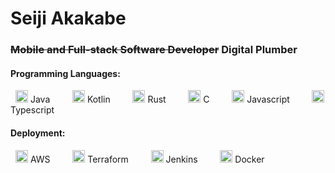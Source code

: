 # Seiji Akakabe
### ~~Mobile and Full-stack Software Developer~~ Digital Plumber
#### Programming Languages:
<span style="padding: 0px 8px 0px 8px;"><img src="res/icons/java.svg" width=20/> Java</span>&nbsp;&nbsp;&nbsp;&nbsp;
<span style="padding: 0px 8px 0px 8px;"><img src="res/icons/kotlin.svg" width=20/> Kotlin</span>&nbsp;&nbsp;&nbsp;&nbsp;
<span style="padding: 0px 8px 0px 8px;"><img src="res/icons/rust.svg" width=20/> Rust</span>&nbsp;&nbsp;&nbsp;&nbsp;
<span style="padding: 0px 8px 0px 8px;"><img src="res/icons/c.svg" width=20/> C</span>&nbsp;&nbsp;&nbsp;&nbsp;
<span style="padding: 0px 8px 0px 8px;"><img src="res/icons/js.svg" width=20/> Javascript</span>&nbsp;&nbsp;&nbsp;&nbsp;
<span style="padding: 0px 8px 0px 8px;"><img src="res/icons/ts.svg" width=20/> Typescript</span>&nbsp;&nbsp;&nbsp;&nbsp;

#### Deployment:
<span style="padding: 0px 8px 0px 8px;"><img src="res/icons/aws.svg" width=20/> AWS</span>&nbsp;&nbsp;&nbsp;&nbsp;
<span style="padding: 0px 8px 0px 8px;"><img src="res/icons/terraform.svg" width=20/> Terraform</span>&nbsp;&nbsp;&nbsp;&nbsp;
<span style="padding: 0px 8px 0px 8px;"><img src="res/icons/jenkins.svg" width=20/> Jenkins</span>&nbsp;&nbsp;&nbsp;&nbsp;
<span style="padding: 0px 8px 0px 8px;"><img src="res/icons/docker.svg" width=20/> Docker</span>&nbsp;&nbsp;&nbsp;&nbsp;
